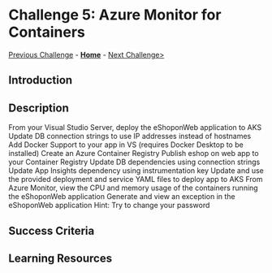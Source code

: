 # Challenge 5: Azure Monitor for Containers

[Previous Challenge](./04-Virtual-Machine-Insights.md) - **[Home](../README.md)** - [Next Challenge>](./06-Log-Analytics-Query.md)

## Introduction

## Description

From your Visual Studio Server, deploy the eShoponWeb application to AKS
Update DB connection strings to use IP addresses instead of hostnames
Add Docker Support to your app in VS (requires Docker Desktop to be installed)
Create an Azure Container Registry
Publish eshop on web app to your Container Registry
Update DB dependencies using connection strings
Update App Insights dependency using instrumentation key
Update and use the provided deployment and service YAML files to deploy app to AKS
From Azure Monitor, view the CPU and memory usage of the containers running the eShoponWeb application
Generate and view an exception in the eShoponWeb application
Hint: Try to change your password

## Success Criteria

## Learning Resources
